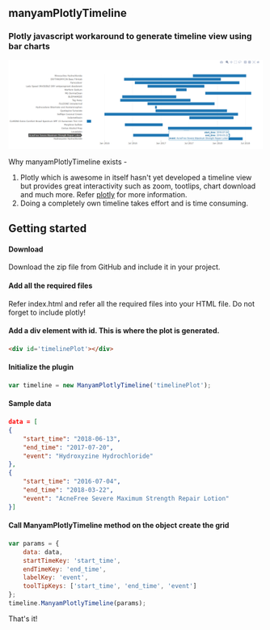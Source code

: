 manyamPlotlyTimeline
----------------------

### Plotly javascript workaround to generate timeline view using bar charts

![alt text](screenshots/screenshot-01.png "Sample timeline view")

Why manyamPlotlyTimeline exists -
1. Plotly which is awesome in itself hasn't yet developed a timeline view but provides great interactivity such as zoom, tootlips, chart download and much more. Refer [plotly](https://plot.ly/javascript/) for more information.
2. Doing a completely own timeline takes effort and is time consuming.

Getting started
--------------

#### Download

Download the zip file from GitHub and include it in your project.

#### Add all the required files

Refer index.html and refer all the required files into your HTML file. Do not forget to include plotly!

#### Add a div element with id. This is where the plot is generated.

```html
<div id='timelinePlot'></div>
```

#### Initialize the plugin
```javascript
var timeline = new ManyamPlotlyTimeline('timelinePlot');
```
#### Sample data
```json
data = [
{
    "start_time": "2018-06-13",
    "end_time": "2017-07-20",
    "event": "Hydroxyzine Hydrochloride"
},
{
    "start_time": "2016-07-04",
    "end_time": "2018-03-22",
    "event": "AcneFree Severe Maximum Strength Repair Lotion"
}]
```

#### Call ManyamPlotlyTimeline method on the object create the grid
```javascript
var params = {
    data: data,
    startTimeKey: 'start_time',
    endTimeKey: 'end_time',
    labelKey: 'event',
    toolTipKeys: ['start_time', 'end_time', 'event']
};
timeline.ManyamPlotlyTimeline(params);
```

That's it!
